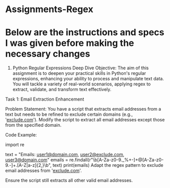 # Assignments-Regex
# Below are the instructions and specs I was given before making the necessary changes

1. Python Regular Expressions Deep Dive
Objective: The aim of this assignment is to deepen your practical skills in Python's regular expressions, enhancing your ability to process and manipulate text data. You will tackle a variety of real-world scenarios, applying regex to extract, validate, and transform text effectively.

Task 1: Email Extraction Enhancement

Problem Statement: You have a script that extracts email addresses from a text but needs to be refined to exclude certain domains (e.g., '[exclude.com](http://exclude.com/)'). Modify the script to extract all email addresses except those from the specified domain.

Code Example:

import re

text = "Emails: user1@domain.com, user2@exclude.com, user3@domain.com"
emails = re.findall(r"\b[A-Za-z0-9._%+-]+@[A-Za-z0-9.-]+\.[A-Z|a-z]{2,}\b", text)
print(emails)
Adapt the regex pattern to exclude email addresses from '[exclude.com](http://exclude.com/)'.

Ensure the script still extracts all other valid email addresses. 